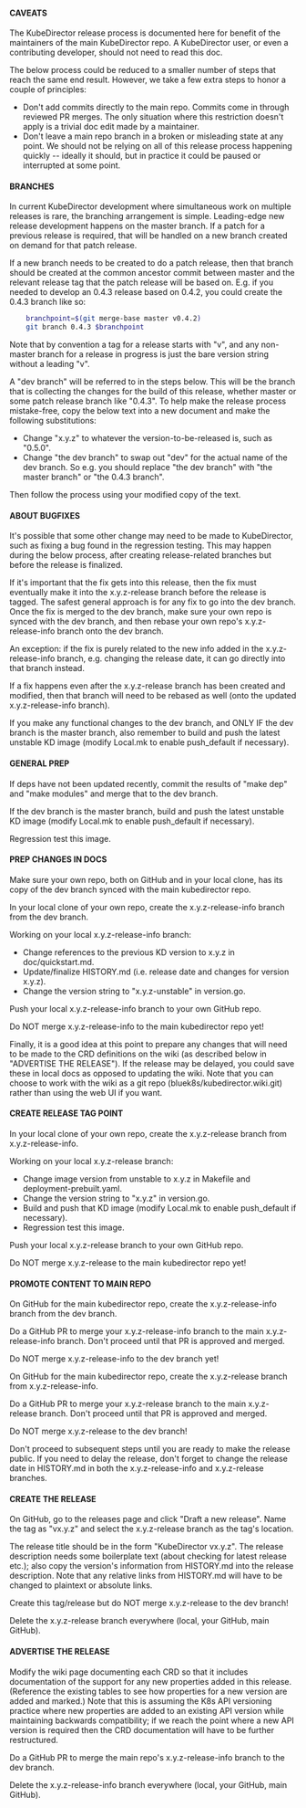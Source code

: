 #### CAVEATS

The KubeDirector release process is documented here for benefit of the maintainers of the main KubeDirector repo. A KubeDirector user, or even a contributing developer, should not need to read this doc.

The below process could be reduced to a smaller number of steps that reach the same end result. However, we take a few extra steps to honor a couple of principles:
* Don't add commits directly to the main repo. Commits come in through reviewed PR merges. The only situation where this restriction doesn't apply is a trivial doc edit made by a maintainer.
* Don't leave a main repo branch in a broken or misleading state at any point. We should not be relying on all of this release process happening quickly -- ideally it should, but in practice it could be paused or interrupted at some point.

#### BRANCHES

In current KubeDirector development where simultaneous work on multiple releases is rare, the branching arrangement is simple. Leading-edge new release development happens on the master branch. If a patch for a previous release is required, that will be handled on a new branch created on demand for that patch release.

If a new branch needs to be created to do a patch release, then that branch should be created at the common ancestor commit between master and the relevant release tag that the patch release will be based on. E.g. if you needed to develop an 0.4.3 release based on 0.4.2, you could create the 0.4.3 branch like so:
```bash
    branchpoint=$(git merge-base master v0.4.2)
    git branch 0.4.3 $branchpoint
```

Note that by convention a tag for a release starts with "v", and any non-master branch for a release in progress is just the bare version string without a leading "v".

A "dev branch" will be referred to in the steps below. This will be the branch that is collecting the changes for the build of this release, whether master or some patch release branch like "0.4.3". To help make the release process mistake-free, copy the below text into a new document and make the following substitutions:
* Change "x.y.z" to whatever the version-to-be-released is, such as "0.5.0".
* Change "the dev branch" to swap out "dev" for the actual name of the dev branch. So e.g. you should replace "the dev branch" with "the master branch" or "the 0.4.3 branch".

Then follow the process using your modified copy of the text.

#### ABOUT BUGFIXES

It's possible that some other change may need to be made to KubeDirector, such as fixing a bug found in the regression testing. This may happen during the below process, after creating release-related branches but before the release is finalized.

If it's important that the fix gets into this release, then the fix must eventually make it into the x.y.z-release branch before the release is tagged. The safest general approach is for any fix to go into the dev branch. Once the fix is merged to the dev branch, make sure your own repo is synced with the dev branch, and then rebase your own repo's x.y.z-release-info branch onto the dev branch.

An exception: if the fix is purely related to the new info added in the x.y.z-release-info branch, e.g. changing the release date, it can go directly into that branch instead.

If a fix happens even after the x.y.z-release branch has been created and modified, then that branch will need to be rebased as well (onto the updated x.y.z-release-info branch).

If you make any functional changes to the dev branch, and ONLY IF the dev branch is the master branch, also remember to build and push the latest unstable KD image (modify Local.mk to enable push_default if necessary).

#### GENERAL PREP

If deps have not been updated recently, commit the results of "make dep" and "make modules" and merge that to the dev branch.

If the dev branch is the master branch, build and push the latest unstable KD image (modify Local.mk to enable push_default if necessary).

Regression test this image.

#### PREP CHANGES IN DOCS

Make sure your own repo, both on GitHub and in your local clone, has its copy of the dev branch synced with the main kubedirector repo.

In your local clone of your own repo, create the x.y.z-release-info branch from the dev branch.

Working on your local x.y.z-release-info branch:
* Change references to the previous KD version to x.y.z in doc/quickstart.md.
* Update/finalize HISTORY.md (i.e. release date and changes for version x.y.z).
* Change the version string to "x.y.z-unstable" in version.go.

Push your local x.y.z-release-info branch to your own GitHub repo.

Do NOT merge x.y.z-release-info to the main kubedirector repo yet!

Finally, it is a good idea at this point to prepare any changes that will need to be made to the CRD definitions on the wiki (as described below in "ADVERTISE THE RELEASE"). If the release may be delayed, you could save these in local docs as opposed to updating the wiki. Note that you can choose to work with the wiki as a git repo (bluek8s/kubedirector.wiki.git) rather than using the web UI if you want.

#### CREATE RELEASE TAG POINT

In your local clone of your own repo, create the x.y.z-release branch from x.y.z-release-info.

Working on your local x.y.z-release branch:
* Change image version from unstable to x.y.z in Makefile and deployment-prebuilt.yaml.
* Change the version string to "x.y.z" in version.go.
* Build and push that KD image (modify Local.mk to enable push_default if necessary).
* Regression test this image.

Push your local x.y.z-release branch to your own GitHub repo.

Do NOT merge x.y.z-release to the main kubedirector repo yet!

#### PROMOTE CONTENT TO MAIN REPO

On GitHub for the main kubedirector repo, create the x.y.z-release-info branch from the dev branch.

Do a GitHub PR to merge your x.y.z-release-info branch to the main x.y.z-release-info branch. Don't proceed until that PR is approved and merged.

Do NOT merge x.y.z-release-info to the dev branch yet!

On GitHub for the main kubedirector repo, create the x.y.z-release branch from x.y.z-release-info.

Do a GitHub PR to merge your x.y.z-release branch to the main x.y.z-release branch. Don't proceed until that PR is approved and merged.

Do NOT merge x.y.z-release to the dev branch!

Don't proceed to subsequent steps until you are ready to make the release public. If you need to delay the release, don't forget to change the release date in HISTORY.md in both the x.y.z-release-info and x.y.z-release branches.

#### CREATE THE RELEASE

On GitHub, go to the releases page and click "Draft a new release". Name the tag as "vx.y.z" and select the x.y.z-release branch as the tag's location.

The release title should be in the form "KubeDirector vx.y.z". The release description needs some boilerplate text (about checking for latest release etc.); also copy the version's information from HISTORY.md into the release description. Note that any relative links from HISTORY.md will have to be changed to plaintext or absolute links.

Create this tag/release but do NOT merge x.y.z-release to the dev branch!

Delete the x.y.z-release branch everywhere (local, your GitHub, main GitHub).

#### ADVERTISE THE RELEASE

Modify the wiki page documenting each CRD so that it includes documentation of the support for any new properties added in this release. (Reference the existing tables to see how properties for a new version are added and marked.) Note that this is assuming the K8s API versioning practice where new properties are added to an existing API version while maintaining backwards compatibility; if we reach the point where a new API version is required then the CRD documentation will have to be further restructured.

Do a GitHub PR to merge the main repo's x.y.z-release-info branch to the dev branch.

Delete the x.y.z-release-info branch everywhere (local, your GitHub, main GitHub).
